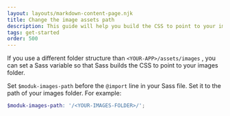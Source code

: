 ```yaml
---
layout: layouts/markdown-content-page.njk
title: Change the image assets path
description: This guide will help you build the CSS to point to your images folder.
tags: get-started
order: 500
---
```


If you use a different folder structure than `<YOUR-APP>/assets/images` , you
can set a Sass variable so that Sass builds the CSS to point to your images
folder.

Set `$moduk-images-path` before the `@import` line in your Sass file. Set it to
the path of your images folder. For example:

```scss
$moduk-images-path: '/<YOUR-IMAGES-FOLDER>/';
```
